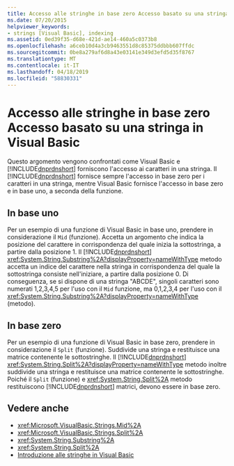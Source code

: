 ```yaml
---
title: Accesso alle stringhe in base zero Accesso basato su una stringa in Visual Basic
ms.date: 07/20/2015
helpviewer_keywords:
- strings [Visual Basic], indexing
ms.assetid: 0ed39f35-d68e-421d-ae14-460a5c0373b8
ms.openlocfilehash: a6ceb10d4a3cb9463551d8c85375ddbbb607ffdc
ms.sourcegitcommit: 0be8a279af6d8a43e03141e349d3efd5d35f8767
ms.translationtype: MT
ms.contentlocale: it-IT
ms.lasthandoff: 04/18/2019
ms.locfileid: "58830331"
---
```

# <a name="zero-based-vs-one-based-string-access-in-visual-basic"></a>Accesso alle stringhe in base zero Accesso basato su una stringa in Visual Basic
Questo argomento vengono confrontati come Visual Basic e [!INCLUDE[dnprdnshort](~/includes/dnprdnshort-md.md)] forniscono l'accesso ai caratteri in una stringa. Il [!INCLUDE[dnprdnshort](~/includes/dnprdnshort-md.md)] fornisce sempre l'accesso in base zero per i caratteri in una stringa, mentre Visual Basic fornisce l'accesso in base zero e in base uno, a seconda della funzione.  
  
## <a name="one-based"></a>In base uno  
 Per un esempio di una funzione di Visual Basic in base uno, prendere in considerazione il `Mid` (funzione). Accetta un argomento che indica la posizione del carattere in corrispondenza del quale inizia la sottostringa, a partire dalla posizione 1. Il [!INCLUDE[dnprdnshort](~/includes/dnprdnshort-md.md)] <xref:System.String.Substring%2A?displayProperty=nameWithType> metodo accetta un indice del carattere nella stringa in corrispondenza del quale la sottostringa consiste nell'iniziare, a partire dalla posizione 0. Di conseguenza, se si dispone di una stringa "ABCDE", singoli caratteri sono numerati 1,2,3,4,5 per l'uso con il `Mid` funzione, ma 0,1,2,3,4 per l'uso con il <xref:System.String.Substring%2A?displayProperty=nameWithType> (metodo).  
  
## <a name="zero-based"></a>In base zero  
 Per un esempio di una funzione di Visual Basic in base zero, prendere in considerazione il `Split` (funzione). Suddivide una stringa e restituisce una matrice contenente le sottostringhe. Il [!INCLUDE[dnprdnshort](~/includes/dnprdnshort-md.md)] <xref:System.String.Split%2A?displayProperty=nameWithType> metodo inoltre suddivide una stringa e restituisce una matrice contenente le sottostringhe. Poiché il `Split` (funzione) e <xref:System.String.Split%2A> metodo restituiscono [!INCLUDE[dnprdnshort](~/includes/dnprdnshort-md.md)] matrici, devono essere in base zero.  
  
## <a name="see-also"></a>Vedere anche

- <xref:Microsoft.VisualBasic.Strings.Mid%2A>
- <xref:Microsoft.VisualBasic.Strings.Split%2A>
- <xref:System.String.Substring%2A>
- <xref:System.String.Split%2A>
- [Introduzione alle stringhe in Visual Basic](../../../../visual-basic/programming-guide/language-features/strings/introduction-to-strings.md)
